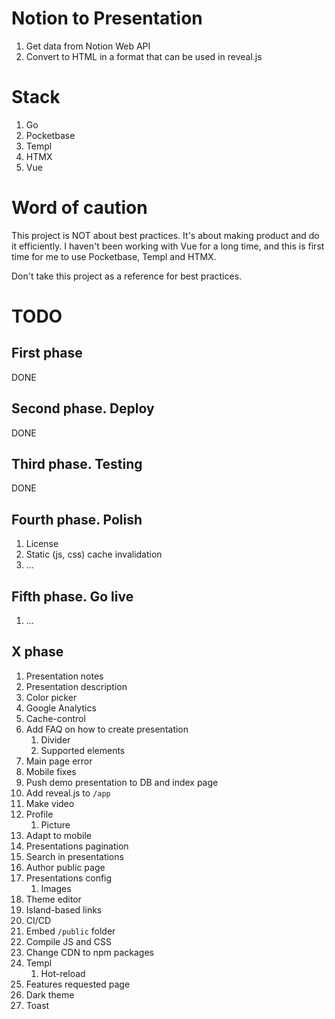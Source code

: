 # Notion to Presentation

1. Get data from Notion Web API
1. Convert to HTML in a format that can be used in reveal.js

# Stack

1. Go
1. Pocketbase
1. Templ
1. HTMX
1. Vue

# Word of caution

This project is NOT about best practices. It's about making product
and do it efficiently. I haven't been working with Vue for a long time,
and this is first time for me to use Pocketbase, Templ and HTMX.

Don't take this project as a reference for best practices.

# TODO

## First phase

DONE

## Second phase. Deploy

DONE

## Third phase. Testing

DONE

## Fourth phase. Polish

1. License
1. Static (js, css) cache invalidation
1. ...

## Fifth phase. Go live

1. ...

## X phase

1. Presentation notes
1. Presentation description
1. Color picker
1. Google Analytics
1. Cache-control
1. Add FAQ on how to create presentation
    1. Divider
    1. Supported elements
1. Main page error
1. Mobile fixes
1. Push demo presentation to DB and index page
1. Add reveal.js to `/app`
1. Make video
1. Profile
    1. Picture
1. Adapt to mobile
1. Presentations pagination
1. Search in presentations
1. Author public page
1. Presentations config
    1. Images
1. Theme editor
1. Island-based links
1. CI/CD
1. Embed `/public` folder
1. Compile JS and CSS
1. Change CDN to npm packages
1. Templ
    1. Hot-reload
1. Features requested page
1. Dark theme
1. Toast
